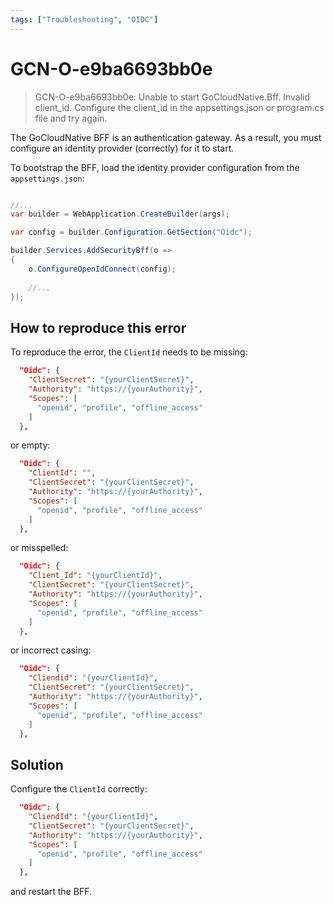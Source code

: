 ```yaml
---
tags: ["Troubleshooting", "OIDC"]
---
```


# GCN-O-e9ba6693bb0e

> GCN-O-e9ba6693bb0e: Unable to start GoCloudNative.Bff. Invalid client_id. Configure the client_id in the appsettings.json or program.cs file and try again.

The GoCloudNative BFF is an authentication gateway. As a result, you must configure an identity provider (correctly) for it to start.

To bootstrap the BFF, load the identity provider configuration from the `appsettings.json`:

```csharp

//...
var builder = WebApplication.CreateBuilder(args);

var config = builder.Configuration.GetSection("Oidc");

builder.Services.AddSecurityBff(o =>
{
    o.ConfigureOpenIdConnect(config);
    
    //...
});
```

## How to reproduce this error

To reproduce the error, the `ClientId` needs to be missing:

```json
  "Oidc": {
    "ClientSecret": "{yourClientSecret}",
    "Authority": "https://{yourAuthority}",
    "Scopes": [
      "openid", "profile", "offline_access"
    ]
  },
```

or empty:

```json
  "Oidc": {
    "ClientId": "",
    "ClientSecret": "{yourClientSecret}",
    "Authority": "https://{yourAuthority}",
    "Scopes": [
      "openid", "profile", "offline_access"
    ]
  },
```

or misspelled:

```json
  "Oidc": {
    "Client_Id": "{yourClientId}",
    "ClientSecret": "{yourClientSecret}",
    "Authority": "https://{yourAuthority}",
    "Scopes": [
      "openid", "profile", "offline_access"
    ]
  },
```

or incorrect casing:

```json
  "Oidc": {
    "Cliendid": "{yourClientId}",
    "ClientSecret": "{yourClientSecret}",
    "Authority": "https://{yourAuthority}",
    "Scopes": [
      "openid", "profile", "offline_access"
    ]
  },
```

## Solution
Configure the `ClientId` correctly:

```json
  "Oidc": {
    "CliendId": "{yourClientId}",
    "ClientSecret": "{yourClientSecret}",
    "Authority": "https://{yourAuthority}",
    "Scopes": [
      "openid", "profile", "offline_access"
    ]
  },
```

and restart the BFF.